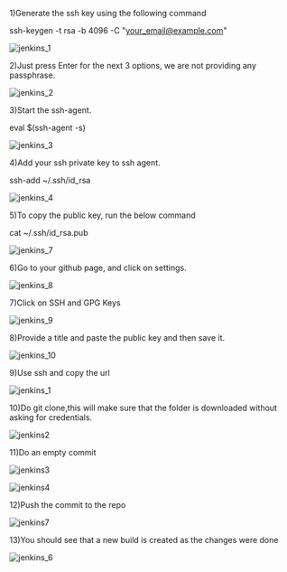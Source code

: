 1)Generate the ssh key using the following command

ssh-keygen -t rsa -b 4096 -C "your_email@example.com"


![jenkins_1](https://user-images.githubusercontent.com/20787443/50553486-d360f600-0ce2-11e9-8b8e-e01fa0f1c54c.PNG)

2)Just press Enter for the next 3 options, we are not providing any passphrase.

![jenkins_2](https://user-images.githubusercontent.com/20787443/50553494-f7243c00-0ce2-11e9-81ec-30caec3bcc85.PNG)

3)Start the ssh-agent.

eval $(ssh-agent -s)

![jenkins_3](https://user-images.githubusercontent.com/20787443/50553515-3e123180-0ce3-11e9-8451-00c85b8a8fca.PNG)


4)Add your ssh private key to ssh agent.

ssh-add ~/.ssh/id_rsa

![jenkins_4](https://user-images.githubusercontent.com/20787443/50553541-b5e05c00-0ce3-11e9-9f42-43fabe5e0c5b.PNG)


5)To copy the public key, run the below command

cat ~/.ssh/id_rsa.pub

![jenkins_7](https://user-images.githubusercontent.com/20787443/50553678-415aec80-0ce6-11e9-97e3-090780345aa6.PNG)


6)Go to your github page, and click on settings.

![jenkins_8](https://user-images.githubusercontent.com/20787443/50553702-aca4be80-0ce6-11e9-9d04-e9a657a09e23.PNG)

7)Click on SSH and GPG Keys

![jenkins_9](https://user-images.githubusercontent.com/20787443/50553703-ad3d5500-0ce6-11e9-987a-3010c62e8453.PNG)

8)Provide a title and paste the public key and then save it.

![jenkins_10](https://user-images.githubusercontent.com/20787443/50553704-ad3d5500-0ce6-11e9-9b7c-96f1ba664a51.PNG)


9)Use ssh and copy the url

![jenkins_1](https://user-images.githubusercontent.com/20787443/50621903-24235980-0f44-11e9-9ee4-f5c1184c2458.PNG)

10)Do git clone,this will make sure that the folder is downloaded without asking for credentials.


![jenkins2](https://user-images.githubusercontent.com/20787443/50621906-24235980-0f44-11e9-9c68-bf7f1e6ee2c6.PNG)

11)Do an empty commit

![jenkins3](https://user-images.githubusercontent.com/20787443/50621907-24bbf000-0f44-11e9-88bb-711d8764bae3.PNG)

![jenkins4](https://user-images.githubusercontent.com/20787443/50621908-24bbf000-0f44-11e9-8c15-0fe6655cd1f9.PNG)


12)Push the commit to the repo

![jenkins7](https://user-images.githubusercontent.com/20787443/50621909-24bbf000-0f44-11e9-9541-57d73da2f208.PNG)

13)You should see that a new build is created as the changes were done

![jenkins_6](https://user-images.githubusercontent.com/20787443/50621905-24235980-0f44-11e9-8e76-09e3d268cdef.PNG)

